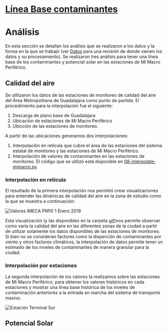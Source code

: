 # [Línea Base contaminantes](../../README.MD)

# Análisis

En esta sección se detallan los análisis que se realizaron a los datos y la forma en la que se trabajó (ver [Datos](data.md) para una revisión de donde vienen los datos y su procesamiento). Se realizaron tres análisis para tener una línea base de los contaminantes y potencial solar en las estaciones de Mi Macro Periférico.

## Calidad del aire

Se utilizaron los datos de las estaciones de monitoreo de calidad del aire del Área Metropolitana de Guadalajara como punto de partida. El procedimiento para la interpolación fue el siguiente:

1. Descarga de plano base de Guadalajara  
1. Ubicación de estaciones de Mi Macro Periférico  
1. Ubicción de las estaciones de monitoreo.

A partir de las ubicaciones generamos dos interpolaciones:

1. Interpolación en retícula que cubre el área de las estaciones del sistema estatal de monitoreo y las estaciones de Mi Macro Periférico.
1. Interpolación de valores de contaminantes en las estaciones de monitoreo. El código que se utilizó está disponible en [08-interpolate-mimacro.py](../../scripts/08-interpolate-mimacro.py)

### **Interpolación en retícula**

El resultado de la primera interpolación nos permitió crear visualizaciones para entender las dinámicas de calidad del aire en la zona de estudio como la que se muestra a continuación:

![Valores IMECA PM10 1 Enero 2019](../gif/IMECA_PM10_2019-01-01_24h_200ms.gif)

Esta visualización (y las disponibles en la carpeta [gif](../gif))nos permite observar como varía la calidad del aire en las diferentes zonas de la ciudad a partir de utilizar solamente los datos disponibles de las estaciones de monitoreo. Si bien no se consideran factores como la disperción de contaminantes por viento y otros factores climáticos, la interpolación de datos permite tener un estimado de los niveles de contaminantes de manera granular para la ciudad.

### **Interpolación por estaciones**

La segunda interpolación de los valores la realizamos sobre las estaciones de Mi Macro Periférico, para obtener los valores históricos en cada estaciones y mostrar una línea base histórica de los niveles de contaminación anteriores a la entrada en marcha del sistema de transporte masivo.

![Estación Terminal Sur](../figures/estmacro/1_2014-01-01_2019-12-31.png)

## Potencial Solar
